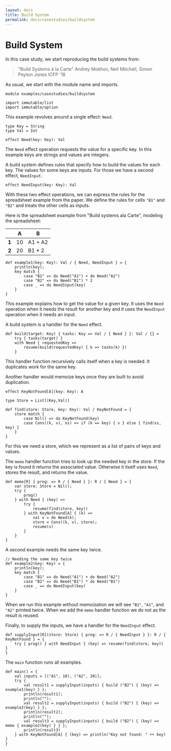 ```yaml
---
layout: docs
title: Build System
permalink: docs/casestudies/buildsystem
---
```


# Build System

In this case study, we start reproducing the build systems from:

> "Build Systems à la Carte"
> Andrey Mokhov, Neil Mitchell, Simon Peyton Jones
> ICFP '18

As usual, we start with the module name and imports.

```
module examples/casestudies/buildsystem

import immutable/list
import immutable/option
```

This example revolves around a single effect: `Need`.

```
type Key = String
type Val = Int

effect Need(key: Key): Val
```

The `Need` effect operation requests the value for a specific key. In this example keys are strings and values are integers.

A build system defines rules that specify how to build the values for each key. The values for some keys are inputs. For those we have a second effect, `NeedInput`.

```
effect NeedInput(key: Key): Val
```

With these two effect operations, we can express the rules for the spreadsheet example from the paper. We define the rules for cells `"B1"` and `"B2"` and treats the other cells as inputs.

Here is the spreadsheet example from "Build systems ala Carte", modeling the
spreadsheet:

|        | A  | B       |
| ------ | -- | ------- |
| **1**  | 10 | A1 + A2 |
| **2**  | 20 | B1 * 2  |

```
def example1(key: Key): Val / { Need, NeedInput } = {
    println(key);
    key match {
        case "B1" => do Need("A1") + do Need("A2")
        case "B2" => do Need("B1") * 2
        case _ => do NeedInput(key)
    }
}
```

This example explains how to get the value for a given key. It uses the `Need` operation when it needs the result for another key and it uses the `NeedInput` operation when it needs an input.

A build system is a handler for the `Need` effect.

```
def build(target: Key) { tasks: Key => Val / { Need } }: Val / {} =
    try { tasks(target) }
    with Need { requestedKey =>
        resume(build(requestedKey) { k => tasks(k) })
    }
```

This handler function recursively calls itself when a key is needed. It duplicates work for the same key.

Another handler would memoize keys once they are built to avoid duplication.

```
effect KeyNotFound[A](key: Key): A

type Store = List[(Key,Val)]

def find(store: Store, key: Key): Val / KeyNotFound = {
    store match {
        case Nil() => do KeyNotFound(key)
        case Cons((k, v), xs) => if (k == key) { v } else { find(xs, key) }
    }
}
```

For this we need a store, which we represent as a list of pairs of keys and values.

The `memo` handler function tries to look up the needed key in the store. If the key is found it returns the associated value. Otherwise it itself uses `Need`, stores the result, and returns the value.

```
def memo[R] { prog: => R / { Need } }: R / { Need } = {
    var store: Store = Nil();
    try {
        prog()
    } with Need { (key) =>
        try {
            resume(find(store, key))
        } with KeyNotFound[A] { (k) =>
            val v = do Need(k);
            store = Cons((k, v), store);
            resume(v)
        }
    }
}
```

A second example needs the same key twice.

```
// Needing the same key twice
def example2(key: Key) = {
    println(key);
    key match {
        case "B1" => do Need("A1") + do Need("A2")
        case "B2" => do Need("B1") * do Need("B1")
        case _ => do NeedInput(key)
    }
}
```

When we run this example without memoization we will see `"B1"`, `"A1"`, and `"A2"` printed twice. When we add the `memo` handler function we do not as the result is reused.

Finally, to supply the inputs, we have a handler for the `NeedInput` effect.

```
def supplyInput[R](store: Store) { prog: => R / { NeedInput } }: R / { KeyNotFound } = {
    try { prog() } with NeedInput { (key) => resume(find(store, key)) }
}
```

The `main` function runs all examples.

```
def main() = {
    val inputs = [("A1", 10), ("A2", 20)];
    try {
        val result1 = supplyInput(inputs) { build ("B2") { (key) => example1(key) } };
        println(result1);
        println("");
        val result2 = supplyInput(inputs) { build ("B2") { (key) => example2(key) } };
        println(result2);
        println("");
        val result3 = supplyInput(inputs) { build ("B2") { (key) => memo { example2(key) } } };
        println(result3)
    } with KeyNotFound[A] { (key) => println("Key not found: " ++ key) }
}
```
